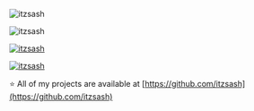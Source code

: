 <p><img align="center" src="https://github-readme-stats.vercel.app/api?username=itzsash&show_icons=true&locale=en" alt="itzsash" /></p>
<p><img align="center" src="https://github-readme-streak-stats.herokuapp.com/?user=itzsash&" alt="itzsash" /></p>
<p><a href="https://github.com/ryo-ma/github-profile-trophy"><img src="https://github-profile-trophy.vercel.app/?username=itzsash" alt="itzsash" /></a></p>


<p align="left"> <a href="https://github.com/ryo-ma/github-profile-trophy"><img src="https://github-profile-trophy.vercel.app/?username=itzsash" alt="itzsash" /></a> </p>

⭐ All of my projects are available at [https://github.com/itzsash](https://github.com/itzsash)
